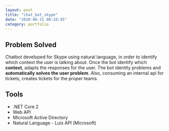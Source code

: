 ```yaml
---
layout: post
title: "chat_bot_skype"
date: "2020-08-31 00:10:45"
category: portfolio
---
```


## Problem Solved
Chatbot developed for Skype using natural language, in order to identify which context the user is talking about. Once the bot identify which **context**, adapts the responses for the user. The bot identity problems and **automatically solves the user problem**. Also, consuming an internal api for tickets, creates tickets for the proper teams.

## Tools
- .NET Core 2
- Web API
- Microsoft Active Directory
- Natural Language - Luis API (Microsoft)



